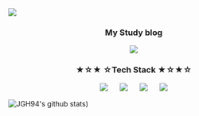 <img src="https://capsule-render.vercel.app/api?type=waving&color=3296D7&height=300&section=header&text=WeCo&%20render&fontSize=90&fontColor=F9FFFF" />
<h3 align="center"><b>  My Study blog  </b></h3>
<p align="center"> 
    <a href="https://we-co.tistory.com/">
        <img 
            src="https://img.shields.io/badge/-MyBlog-52478B?style=plastic&logo=Bitdefender&logoColor=white&link=https://we-co.tistory.com/"
            style="height : auto; margin-left : 10px; margin-right : 10px;"/>
    </a>  
    <h3 align="center"><b>★☆★ ☆Tech Stack ★☆★☆</b></h3> 
   <p align="center">
      <img
                src="https://img.shields.io/badge/-Python-3776AB?style=plastic&logo=Python&logoColor=white&link=https://we-co.tistory.com/"
                style="height : auto; margin-left : 10px; margin-right : 10px;"/>
      <img
                src="https://img.shields.io/badge/-TensorFlow-FF6F00?style=plastic&logo=TensorFlow&logoColor=white&link=https://we-co.tistory.com/"
                style="height : auto; margin-left : 10px; margin-right : 10px;"/>
      <img
                src="https://img.shields.io/badge/-Apache Spark-4285F4?style=plastic&logo=Apache Spark&logoColor=white&link=https://we-co.tistory.com/"
                style="height : auto; margin-left : 10px; margin-right : 10px;"/>
      <img
                src="https://img.shields.io/badge/-.NET-C9284D?style=plastic&logo=.NET&logoColor=white&link=https://we-co.tistory.com/"
                style="height : auto; margin-left : 10px; margin-right : 10px;"/> 
    </p>
    
</p>

![JGH94's github stats](https://github-readme-stats.vercel.app/api?username=JGH94&show_icons=true&&theme=gruvbox_light ))

 




<!--
**JGH94/JGH94** is a ✨ _special_ ✨ repository because its `README.md` (this file) appears on your GitHub profile.

Here are some ideas to get you started:

- 🔭 I’m currently working on ...
- 🌱 I’m currently learning ...
- 👯 I’m looking to collaborate on ...
- 🤔 I’m looking for help with ...
- 💬 Ask me about ...
- 📫 How to reach me: ...
- 😄 Pronouns: ...
- ⚡ Fun fact: ...
-->
